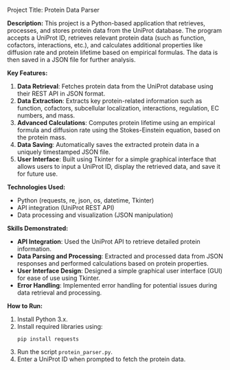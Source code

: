Project Title: Protein Data Parser

**Description:**
This project is a Python-based application that retrieves, processes, and stores protein data from the UniProt database. The program accepts a UniProt ID, retrieves relevant protein data (such as function, cofactors, interactions, etc.), and calculates additional properties like diffusion rate and protein lifetime based on empirical formulas. The data is then saved in a JSON file for further analysis. 

**Key Features:**
1. **Data Retrieval**: Fetches protein data from the UniProt database using their REST API in JSON format.
2. **Data Extraction**: Extracts key protein-related information such as function, cofactors, subcellular localization, interactions, regulation, EC numbers, and mass.
3. **Advanced Calculations**: Computes protein lifetime using an empirical formula and diffusion rate using the Stokes-Einstein equation, based on the protein mass.
4. **Data Saving**: Automatically saves the extracted protein data in a uniquely timestamped JSON file.
5. **User Interface**: Built using Tkinter for a simple graphical interface that allows users to input a UniProt ID, display the retrieved data, and save it for future use.

**Technologies Used:**
- Python (requests, re, json, os, datetime, Tkinter)
- API integration (UniProt REST API)
- Data processing and visualization (JSON manipulation)

**Skills Demonstrated:**
- **API Integration**: Used the UniProt API to retrieve detailed protein information.
- **Data Parsing and Processing**: Extracted and processed data from JSON responses and performed calculations based on protein properties.
- **User Interface Design**: Designed a simple graphical user interface (GUI) for ease of use using Tkinter.
- **Error Handling**: Implemented error handling for potential issues during data retrieval and processing.

**How to Run:**
1. Install Python 3.x.
2. Install required libraries using:
   ```
   pip install requests
   ```
3. Run the script `protein_parser.py`.
4. Enter a UniProt ID when prompted to fetch the protein data.

